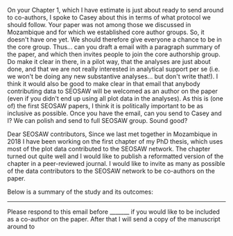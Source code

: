 On your Chapter 1, which I have estimate is just about ready to send around to co-authors, I spoke to Casey about this in terms of what protocol we should follow. Your paper was not among those we discussed in Mozambique and for which we established core author groups. So, it doesn't have one yet. We should therefore give everyone a chance to be in the core group. Thus... can  you draft a email with a paragraph summary of the paper, and which then invites people to join the core authorship group. Do make it clear in there, in a pilot way, that the analyses are just about done, and that we are not really interested in analytical support per se (i.e. we won't be doing any new substantive analyses... but don't write that!). I think it would also be good to make clear in that email that anybody contributing data to SEOSAW will be welcomed as an author on the paper (even if you didn't end up using all plot data in the analyses). As this is (one of) the first SEOSAW papers, I think it is politically important to be as inclusive as possible. Once you have the email, can you send to Casey and I? We can polish and send to full SEOSAW group. Sound good?


Dear SEOSAW contributors,
  Since we last met together in Mozambique in 2018 I have been working on the first chapter of my PhD thesis, which uses most of the plot data contributed to the SEOSAW network. The chapter turned out quite well and I would like to publish a reformatted version of the chapter in a peer-reviewed journal. I would like to invite as many as possible of the data contributors to the SEOSAW network to be co-authors on the paper.

Below is a summary of the study and its outcomes:

---

Please respond to this email before _______ if you would like to be included as a co-author on the paper. After that I will send a copy of the manuscript around to  
